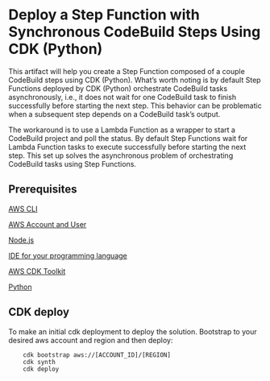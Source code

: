 
# Deploy a Step Function with Synchronous CodeBuild Steps Using CDK (Python)

This artifact will help you create a Step Function composed of a couple CodeBuild steps using CDK (Python). What’s worth noting is by default Step Functions deployed by CDK (Python) orchestrate CodeBuild tasks asynchronously, i.e., it does not wait for one CodeBuild task to finish successfully before starting the next step. This behavior can be problematic when a subsequent step depends on a CodeBuild task’s output.

The workaround is to use a Lambda Function as a wrapper to start a CodeBuild project and poll the status. By default Step Functions wait for Lambda Function tasks to execute successfully before starting the next step. This set up solves the asynchronous problem of orchestrating CodeBuild tasks using Step Functions.

## Prerequisites 

[AWS CLI](https://cdkworkshop.com/15-prerequisites/100-awscli.html)

[AWS Account and User](https://cdkworkshop.com/15-prerequisites/200-account.html)

[Node.js](https://cdkworkshop.com/15-prerequisites/300-nodejs.html)

[IDE for your programming language](https://cdkworkshop.com/15-prerequisites/400-ide.html)

[AWS CDK Toolkit](https://cdkworkshop.com/15-prerequisites/500-toolkit.html)

[Python](https://cdkworkshop.com/15-prerequisites/600-python.html)

## CDK deploy

To make an initial cdk deployment to deploy the solution. Bootstrap to your desired aws account and region and then deploy:
```
    cdk bootstrap aws://[ACCOUNT_ID]/[REGION]
    cdk synth
    cdk deploy
```
